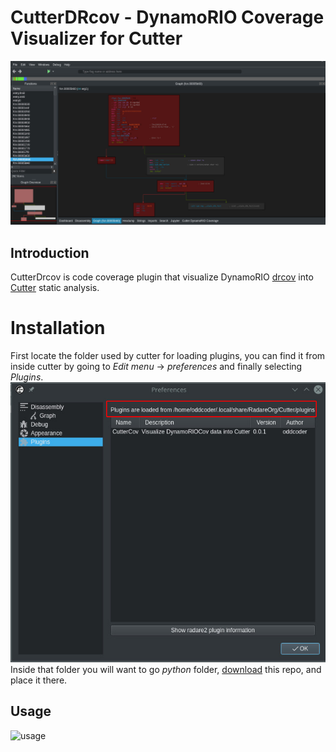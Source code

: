 # CutterDRcov - DynamoRIO Coverage Visualizer for Cutter

![Screenshot](screanshots/overview.jpg?raw=true)

## Introduction

CutterDrcov is code coverage plugin that visualize DynamoRIO
[drcov](http://dynamorio.org/docs/page_drcov.html) into [Cutter](cutter.re)
static analysis.

# Installation
First locate the folder used by cutter for loading plugins, you can find it from
inside cutter by going to *Edit menu* -> *preferences* and finally selecting
*Plugins*.
![pathlocation](screanshots/path.jpg?raw=true)
Inside that folder you will want to go *python* folder,
[download](https://github.com/oddcoder/CutterDRcov/archive/master.zip) this
repo, and place it there.

## Usage
![usage](screanshots/usage.gif?raw=true)
